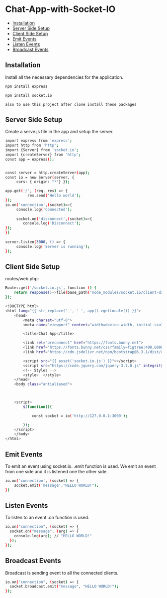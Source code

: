 # Chat-App-with-Socket-IO

* [Installation](#installation)
* [Server Side Setup](#server-side-setup)
* [Client Side Setup](#client-side-setup)
* [Emit Events](#emit-events)
* [Listen Events](#listen-events)
* [Broadcast Events](#broadcast-events)

## Installation
Install all the necessary dependencies for the application.
```sh
npm install express
```
```sh
npm install socket.io
```
`also to use this project after clone install these packages`
## Server Side Setup
Create a serve.js file in the app and setup the server.
```sh
import express from 'express';
import http from 'http';
import {Server} from 'socket.io';
import {createServer} from 'http';
const app = express(); 


const server = http.createServer(app); 
const io = new Server(server, {   
     cors: { origin: "*"} });

app.get('/', (req, res) => {     
          res.send('Hello world');   
});     
io.on('connection',(socket)=>{     
     console.log('Connected');   
     
     socket.on('disconnect',(socket)=>{             
        console.log('Disconnect');     
}); 
})  
     
server.listen(3000, () => {   
     console.log('Server is running'); 
});
```

## Client Side Setup
routes/web.php:
```sh
Route::get('/socket.io.js', function () {
    return response()->file(base_path('node_modules/socket.io/client-dist/socket.io.js'));
});
```

```sh
<!DOCTYPE html>
<html lang="{{ str_replace('_', '-', app()->getLocale()) }}">
    <head>
        <meta charset="utf-8">
        <meta name="viewport" content="width=device-width, initial-scale=1">

        <title>Chat App</title>

        <link rel="preconnect" href="https://fonts.bunny.net">
        <link href="https://fonts.bunny.net/css?family=figtree:400,600&display=swap" rel="stylesheet" />
        <link href="https://cdn.jsdelivr.net/npm/bootstrap@5.3.1/dist/css/bootstrap.min.css" rel="stylesheet" integrity="sha384-4bw+/aepP/YC94hEpVNVgiZdgIC5+VKNBQNGCHeKRQN+PtmoHDEXuppvnDJzQIu9" crossorigin="anonymous">

        <script src="{{ asset('socket.io.js') }}"></script>
        <script src="https://code.jquery.com/jquery-3.7.0.js" integrity="sha256-JlqSTELeR4TLqP0OG9dxM7yDPqX1ox/HfgiSLBj8+kM=" crossorigin="anonymous"></script>
        <!-- Styles -->
        <style>  </style>
    </head>
    <body class="antialiased">
    


    <script>
        $(function(){

            const socket = io('http://127.0.0.1:3000');

        });
    </script>
    </body>
</html>

```
## Emit Events
To emit an event using socket.io. .emit function is used. We emit an event from one side and it is listened one the other side.
```sh
io.on('connection', (socket) => {
    socket.emit('message',"HELLO WORLD!");
})
```
## Listen Events
To listen to an event .on function is used. 
```sh
io.on("connection", (socket) => {
  socket.on("message", (arg) => {
    console.log(arg); // "HELLO WORLD!"
  });
});
```
## Broadcast Events
Broadcast is sending event to all the connected clients. 
```sh
io.on("connection", (socket) => {
  socket.broadcast.emit("message", "HELLO WORLD!");
});
```